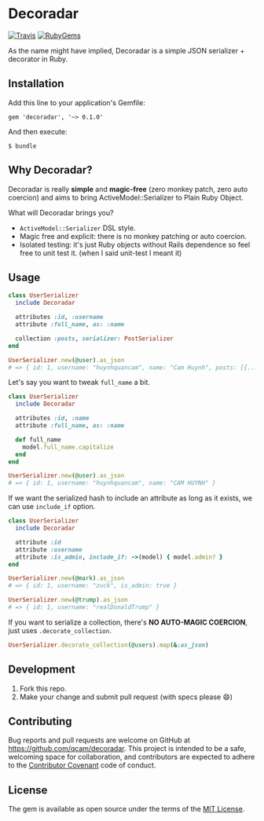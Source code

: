 # Decoradar

[![Travis](https://img.shields.io/travis/qcam/decoradar.svg)](https://travis-ci.org/qcam/decoradar)
[![RubyGems](https://img.shields.io/gem/v/decoradar.svg)](https://rubygems.org/gems/decoradar)

As the name might have implied, Decoradar is a simple JSON serializer + decorator in Ruby.

## Installation

Add this line to your application's Gemfile:

    gem 'decoradar', '~> 0.1.0'

And then execute:

    $ bundle

## Why Decoradar?

Decoradar is really **simple** and **magic-free** (zero monkey patch, zero auto coercion)
and aims to bring ActiveModel::Serializer to Plain Ruby Object.

What will Decoradar brings you?

- `ActiveModel::Serializer` DSL style.
- Magic free and explicit: there is no monkey patching or auto coercion.
- Isolated testing: it's just Ruby objects without Rails dependence so feel free to unit
  test it. (when I said unit-test I meant it)

## Usage

```ruby
class UserSerializer
  include Decoradar

  attributes :id, :username
  attribute :full_name, as: :name

  collection :posts, serializer: PostSerializer
end

UserSerializer.new(@user).as_json
# => { id: 1, username: "huynhquancam", name: "Cam Huynh", posts: [{...}] }
```

Let's say you want to tweak `full_name` a bit.

```ruby
class UserSerializer
  include Decoradar

  attributes :id, :name
  attribute :full_name, as: :name

  def full_name
    model.full_name.capitalize
  end
end

UserSerializer.new(@user).as_json
# => { id: 1, username: "huynhquancam", name: "CAM HUYNH" }
```

If we want the serialized hash to include an attribute as long as it exists, we can use `include_if` option.

```ruby
class UserSerializer
  include Decoradar

  attribute :id
  attribute :username
  attribute :is_admin, include_if: ->(model) { model.admin? }
end

UserSerializer.new(@mark).as_json
# => { id: 1, username: "zuck", is_admin: true }

UserSerializer.new(@trump).as_json
# => { id: 1, username: "realDonaldTrump" }
```

If you want to serialize a collection, there's **NO AUTO-MAGIC COERCION**, just uses `.decorate_collection`.

```ruby
UserSerializer.decorate_collection(@users).map(&:as_json)
```

## Development

1. Fork this repo.
2. Make your change and submit pull request (with specs please :smile:)

## Contributing

Bug reports and pull requests are welcome on GitHub at https://github.com/qcam/decoradar.
This project is intended to be a safe, welcoming space for collaboration, and contributors are
expected to adhere to the [Contributor Covenant](http://contributor-covenant.org) code of conduct.

## License

The gem is available as open source under the terms of the [MIT License](http://opensource.org/licenses/MIT).
